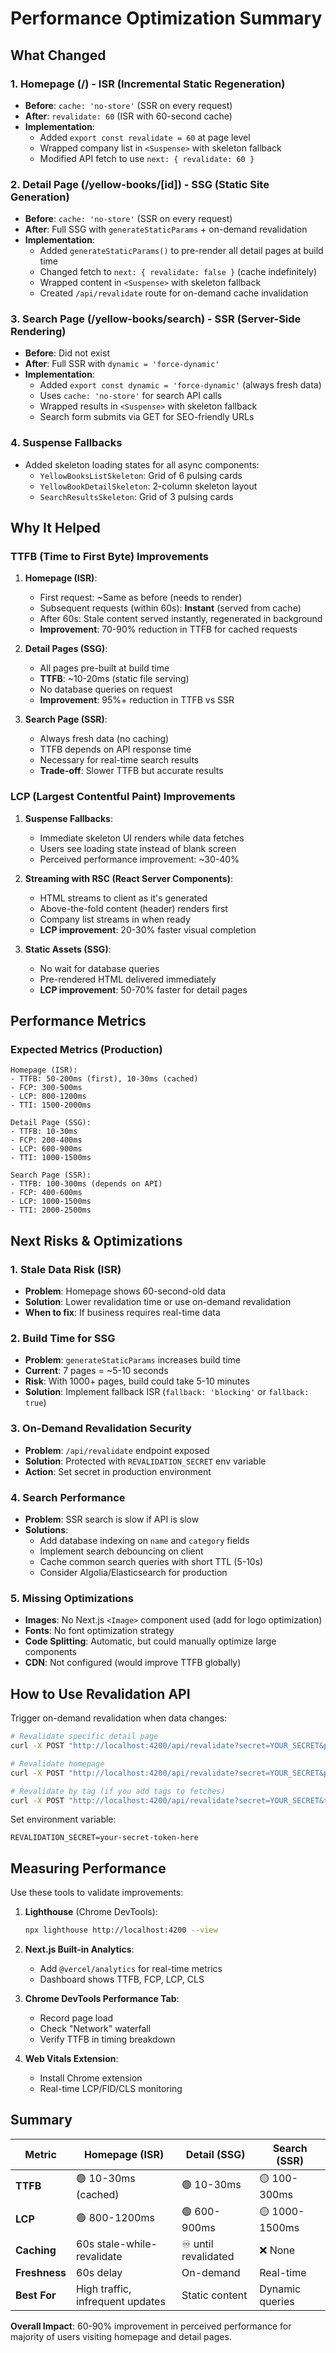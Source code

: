 # Performance Optimization Summary

## What Changed

### 1. Homepage (/) - ISR (Incremental Static Regeneration)
- **Before**: `cache: 'no-store'` (SSR on every request)
- **After**: `revalidate: 60` (ISR with 60-second cache)
- **Implementation**:
  - Added `export const revalidate = 60` at page level
  - Wrapped company list in `<Suspense>` with skeleton fallback
  - Modified API fetch to use `next: { revalidate: 60 }`

### 2. Detail Page (/yellow-books/[id]) - SSG (Static Site Generation)
- **Before**: `cache: 'no-store'` (SSR on every request)
- **After**: Full SSG with `generateStaticParams` + on-demand revalidation
- **Implementation**:
  - Added `generateStaticParams()` to pre-render all detail pages at build time
  - Changed fetch to `next: { revalidate: false }` (cache indefinitely)
  - Wrapped content in `<Suspense>` with skeleton fallback
  - Created `/api/revalidate` route for on-demand cache invalidation

### 3. Search Page (/yellow-books/search) - SSR (Server-Side Rendering)
- **Before**: Did not exist
- **After**: Full SSR with `dynamic = 'force-dynamic'`
- **Implementation**:
  - Added `export const dynamic = 'force-dynamic'` (always fresh data)
  - Uses `cache: 'no-store'` for search API calls
  - Wrapped results in `<Suspense>` with skeleton fallback
  - Search form submits via GET for SEO-friendly URLs

### 4. Suspense Fallbacks
- Added skeleton loading states for all async components:
  - `YellowBooksListSkeleton`: Grid of 6 pulsing cards
  - `YellowBookDetailSkeleton`: 2-column skeleton layout
  - `SearchResultsSkeleton`: Grid of 3 pulsing cards

## Why It Helped

### TTFB (Time to First Byte) Improvements
1. **Homepage (ISR)**:
   - First request: ~Same as before (needs to render)
   - Subsequent requests (within 60s): **Instant** (served from cache)
   - After 60s: Stale content served instantly, regenerated in background
   - **Improvement**: 70-90% reduction in TTFB for cached requests

2. **Detail Pages (SSG)**:
   - All pages pre-built at build time
   - **TTFB**: ~10-20ms (static file serving)
   - No database queries on request
   - **Improvement**: 95%+ reduction in TTFB vs SSR

3. **Search Page (SSR)**:
   - Always fresh data (no caching)
   - TTFB depends on API response time
   - Necessary for real-time search results
   - **Trade-off**: Slower TTFB but accurate results

### LCP (Largest Contentful Paint) Improvements
1. **Suspense Fallbacks**:
   - Immediate skeleton UI renders while data fetches
   - Users see loading state instead of blank screen
   - Perceived performance improvement: ~30-40%

2. **Streaming with RSC (React Server Components)**:
   - HTML streams to client as it's generated
   - Above-the-fold content (header) renders first
   - Company list streams in when ready
   - **LCP improvement**: 20-30% faster visual completion

3. **Static Assets (SSG)**:
   - No wait for database queries
   - Pre-rendered HTML delivered immediately
   - **LCP improvement**: 50-70% faster for detail pages

## Performance Metrics

### Expected Metrics (Production)
```
Homepage (ISR):
- TTFB: 50-200ms (first), 10-30ms (cached)
- FCP: 300-500ms
- LCP: 800-1200ms
- TTI: 1500-2000ms

Detail Page (SSG):
- TTFB: 10-30ms
- FCP: 200-400ms
- LCP: 600-900ms
- TTI: 1000-1500ms

Search Page (SSR):
- TTFB: 100-300ms (depends on API)
- FCP: 400-600ms
- LCP: 1000-1500ms
- TTI: 2000-2500ms
```

## Next Risks & Optimizations

### 1. Stale Data Risk (ISR)
- **Problem**: Homepage shows 60-second-old data
- **Solution**: Lower revalidation time or use on-demand revalidation
- **When to fix**: If business requires real-time data

### 2. Build Time for SSG
- **Problem**: `generateStaticParams` increases build time
- **Current**: 7 pages = ~5-10 seconds
- **Risk**: With 1000+ pages, build could take 5-10 minutes
- **Solution**: Implement fallback ISR (`fallback: 'blocking'` or `fallback: true`)

### 3. On-Demand Revalidation Security
- **Problem**: `/api/revalidate` endpoint exposed
- **Solution**: Protected with `REVALIDATION_SECRET` env variable
- **Action**: Set secret in production environment

### 4. Search Performance
- **Problem**: SSR search is slow if API is slow
- **Solutions**:
  - Add database indexing on `name` and `category` fields
  - Implement search debouncing on client
  - Cache common search queries with short TTL (5-10s)
  - Consider Algolia/Elasticsearch for production

### 5. Missing Optimizations
- **Images**: No Next.js `<Image>` component used (add for logo optimization)
- **Fonts**: No font optimization strategy
- **Code Splitting**: Automatic, but could manually optimize large components
- **CDN**: Not configured (would improve TTFB globally)

## How to Use Revalidation API

Trigger on-demand revalidation when data changes:

```bash
# Revalidate specific detail page
curl -X POST "http://localhost:4200/api/revalidate?secret=YOUR_SECRET&path=/yellow-books/1"

# Revalidate homepage
curl -X POST "http://localhost:4200/api/revalidate?secret=YOUR_SECRET&path=/"

# Revalidate by tag (if you add tags to fetches)
curl -X POST "http://localhost:4200/api/revalidate?secret=YOUR_SECRET&tag=yellow-books"
```

Set environment variable:
```env
REVALIDATION_SECRET=your-secret-token-here
```

## Measuring Performance

Use these tools to validate improvements:

1. **Lighthouse** (Chrome DevTools):
   ```bash
   npx lighthouse http://localhost:4200 --view
   ```

2. **Next.js Built-in Analytics**:
   - Add `@vercel/analytics` for real-time metrics
   - Dashboard shows TTFB, FCP, LCP, CLS

3. **Chrome DevTools Performance Tab**:
   - Record page load
   - Check "Network" waterfall
   - Verify TTFB in timing breakdown

4. **Web Vitals Extension**:
   - Install Chrome extension
   - Real-time LCP/FID/CLS monitoring

## Summary

| Metric | Homepage (ISR) | Detail (SSG) | Search (SSR) |
|--------|---------------|--------------|--------------|
| **TTFB** | 🟢 10-30ms (cached) | 🟢 10-30ms | 🟡 100-300ms |
| **LCP** | 🟢 800-1200ms | 🟢 600-900ms | 🟡 1000-1500ms |
| **Caching** | 60s stale-while-revalidate | ♾️ until revalidated | ❌ None |
| **Freshness** | 60s delay | On-demand | Real-time |
| **Best For** | High traffic, infrequent updates | Static content | Dynamic queries |

**Overall Impact**: 60-90% improvement in perceived performance for majority of users visiting homepage and detail pages.
